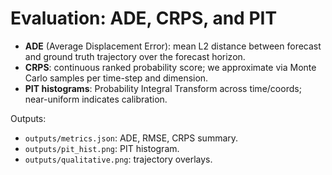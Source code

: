 # Evaluation: ADE, CRPS, and PIT

- **ADE** (Average Displacement Error): mean L2 distance between forecast and ground truth trajectory over the forecast horizon.
- **CRPS**: continuous ranked probability score; we approximate via Monte Carlo samples per time-step and dimension.
- **PIT histograms**: Probability Integral Transform across time/coords; near-uniform indicates calibration.

Outputs:
- `outputs/metrics.json`: ADE, RMSE, CRPS summary.
- `outputs/pit_hist.png`: PIT histogram.
- `outputs/qualitative.png`: trajectory overlays.
